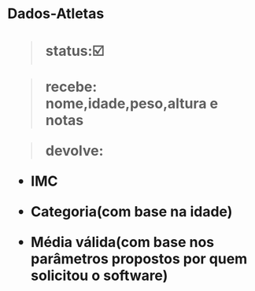 <h1> Dados-Atletas <h1>

>status:☑️

>recebe: nome,idade,peso,altura e notas

>devolve:

+ IMC

+ Categoria(com base na idade) 

+ Média válida(com base nos parâmetros propostos por quem solicitou o software) 
